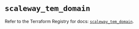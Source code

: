 # `scaleway_tem_domain`

Refer to the Terraform Registry for docs: [`scaleway_tem_domain`](https://registry.terraform.io/providers/scaleway/scaleway/2.49.0/docs/resources/tem_domain).
